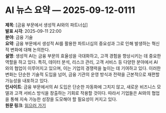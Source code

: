 # AI 뉴스 요약 — 2025-09-12-0111

**제목**: [금융 부문에서 생성적 AI와의 파트너십]  
**발표 시각**: 2025-09-11 22:00  
**분야**: 금융 기술  
**요약**: 금융 부문에서 생성적 AI를 활용한 파트너십의 중요성과 그로 인해 발생하는 혁신적 변화에 대해 논의한다.  
**설명**: 생성적 AI는 금융 부문의 효율성을 극대화하고, 고객 경험을 향상시키는 데 중요한 역할을 하고 있다. 특히, 데이터 분석, 리스크 관리, 고객 서비스 등 다양한 분야에서 AI와의 협업이 이루어지고 있으며, 이는 기업의 경쟁력을 높이는 데 기여하고 있다. 이러한 변화는 단순한 기술적 도입을 넘어, 금융 기관의 운영 방식과 전략을 근본적으로 재편할 가능성을 내포하고 있다.  
**인사이트**: 금융 부문에서의 AI 도입은 단순한 자동화에 그치지 않고, 새로운 비즈니스 모델과 고객 서비스 방식을 창출하는 기회로 작용할 것이다. 따라서 기업들은 AI와의 협업을 통해 지속 가능한 성장을 도모해야 할 필요성이 커지고 있다.  
**원문 링크**: [읽으러 가기](https://www.technologyreview.com/2025/09/11/1123508/partnering-with-generative-ai-in-the-finance-function/)
